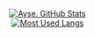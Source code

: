 <p align='center'>
    <a href='https://github.com/helmimarif'>
      <img alt='Ayse. GitHub Stats' src='https://github-readme-stats.vercel.app/api?username=helmimarif&hide=["issues","prs"]&show_icons=true&theme=tokyonight&langs_count=8' />
    </a>
<br>
    <a href='https://github.com/helmimarif'>
      <img alt='Most Used Langs' src='https://github-readme-stats.vercel.app/api/top-langs?username=helmimarif&show_icons=true&theme=tokyonight&locale=en&layout=compact' />
    </a>
</p>
